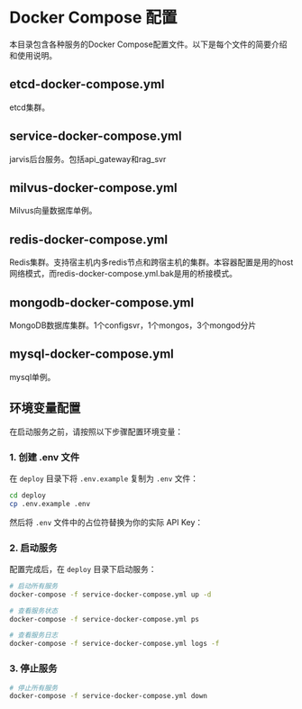 # Docker Compose 配置

本目录包含各种服务的Docker Compose配置文件。以下是每个文件的简要介绍和使用说明。

## etcd-docker-compose.yml

etcd集群。

## service-docker-compose.yml

jarvis后台服务。包括api_gateway和rag_svr

## milvus-docker-compose.yml

Milvus向量数据库单例。

## redis-docker-compose.yml

Redis集群。支持宿主机内多redis节点和跨宿主机的集群。本容器配置是用的host网络模式，而redis-docker-compose.yml.bak是用的桥接模式。

## mongodb-docker-compose.yml

MongoDB数据库集群。1个configsvr，1个mongos，3个mongod分片

## mysql-docker-compose.yml

mysql单例。

## 环境变量配置

在启动服务之前，请按照以下步骤配置环境变量：

### 1. 创建 .env 文件

在 `deploy` 目录下将 `.env.example` 复制为 `.env` 文件：

```bash
cd deploy
cp .env.example .env
```

然后将 `.env` 文件中的占位符替换为你的实际 API Key：

### 2. 启动服务

配置完成后，在 `deploy` 目录下启动服务：

```bash
# 启动所有服务
docker-compose -f service-docker-compose.yml up -d

# 查看服务状态
docker-compose -f service-docker-compose.yml ps

# 查看服务日志
docker-compose -f service-docker-compose.yml logs -f
```

### 3. 停止服务

```bash
# 停止所有服务
docker-compose -f service-docker-compose.yml down
```